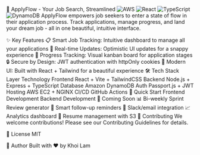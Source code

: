 🚀 ApplyFlow - Your Job Search, Streamlined
<img alt="AWS" src="https://img.shields.io/badge/AWS-Lambda-orange">
<img alt="React" src="https://img.shields.io/badge/Frontend-React-blue">
<img alt="TypeScript" src="https://img.shields.io/badge/TypeScript-Latest-blue">
<img alt="DynamoDB" src="https://img.shields.io/badge/Database-DynamoDB-yellow">
ApplyFlow empowers job seekers to enter a state of flow in their application process. Track applications, manage progress, and land your dream job - all in one beautiful, intuitive interface.

✨ Key Features
📋 Smart Job Tracking: Intuitive dashboard to manage all your applications
🔄 Real-time Updates: Optimistic UI updates for a snappy experience
🎯 Progress Tracking: Visual kanban board for application stages
🔒 Secure by Design: JWT authentication with httpOnly cookies
🎨 Modern UI: Built with React + Tailwind for a beautiful experience
🛠️ Tech Stack
Layer	Technology
Frontend	React + Vite + TailwindCSS
Backend	Node.js + Express + TypeScript
Database	Amazon DynamoDB
Auth	Passport.js + JWT
Hosting	AWS EC2 + NGINX
CI/CD	GitHub Actions
🚀 Quick Start
Frontend Development
Backend Development
🌟 Coming Soon
📊 Bi-weekly Sprint Review generator
🔔 Smart follow-up reminders
📱 Slack/email integration
📈 Analytics dashboard
📄 Resume management with S3
🤝 Contributing
We welcome contributions! Please see our Contributing Guidelines for details.

📝 License
MIT

👤 Author
Built with ❤️ by Khoi Lam